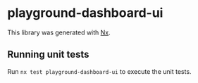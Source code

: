 # playground-dashboard-ui

This library was generated with [Nx](https://nx.dev).

## Running unit tests

Run `nx test playground-dashboard-ui` to execute the unit tests.
